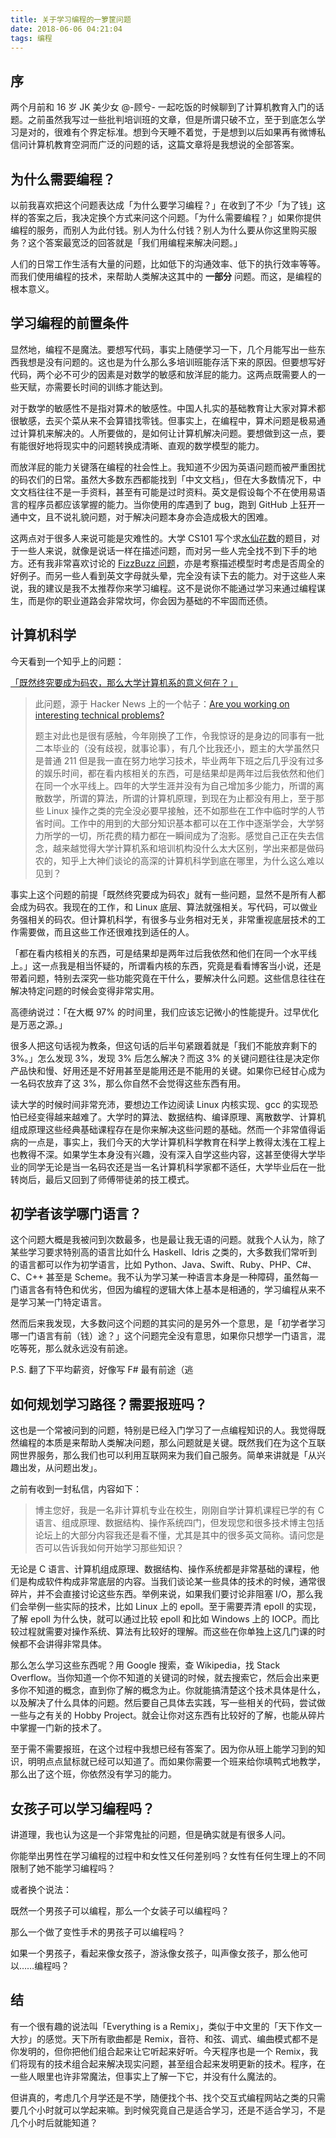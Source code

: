 ```yaml
---
title: 关于学习编程的一箩筐问题
date: 2018-06-06 04:21:04
tags: 编程
---
```


## 序

两个月前和 16 岁 JK 美少女 @-顾兮- 一起吃饭的时候聊到了计算机教育入门的话题。之前虽然我写过一些批判培训班的文章，但是所谓只破不立，至于到底怎么学习是对的，很难有个界定标准。想到今天睡不着觉，于是想到以后如果再有微博私信问计算机教育空洞而广泛的问题的话，这篇文章将是我想说的全部答案。

## 为什么需要编程？

以前我喜欢把这个问题表达成「为什么要学习编程？」在收到了不少「为了钱」这样的答案之后，我决定换个方式来问这个问题。「为什么需要编程？」如果你提供编程的服务，而别人为此付钱。别人为什么付钱？别人为什么要从你这里购买服务？这个答案最宽泛的回答就是「我们用编程来解决问题。」

人们的日常工作生活有大量的问题，比如低下的沟通效率、低下的执行效率等等。而我们使用编程的技术，来帮助人类解决这其中的 **一部分** 问题。而这，是编程的根本意义。

## 学习编程的前置条件

显然地，编程不是魔法。要想写代码，事实上随便学习一下，几个月能写出一些东西我想是没有问题的。这也是为什么那么多培训班能存活下来的原因。但要想写好代码，两个必不可少的因素是对数学的敏感和放洋屁的能力。这两点既需要人的一些天赋，亦需要长时间的训练才能达到。

对于数学的敏感性不是指对算术的敏感性。中国人扎实的基础教育让大家对算术都很敏感，去买个菜从来不会算错找零钱。但事实上，在编程中，算术问题是极易通过计算机来解决的。人所要做的，是如何让计算机解决问题。要想做到这一点，要有能很好地将现实中的问题转换成清晰、直观的数学模型的能力。

而放洋屁的能力关键落在编程的社会性上。我知道不少因为英语问题而被严重困扰的码农们的日常。虽然大多数东西都能找到「中文文档」，但在大多数情况下，中文文档往往不是一手资料，甚至有可能是过时资料。英文是假设每个不在使用易语言的程序员都应该掌握的能力。当你使用的库遇到了 bug，跑到 GitHub 上狂开一通中文，且不说礼貌问题，对于解决问题本身亦会造成极大的困难。

这两点对于很多人来说可能是灾难性的。大学 CS101 写个求[水仙花数](https://en.wikipedia.org/wiki/Narcissistic_number)的题目，对于一些人来说，就像是说话一样在描述问题，而对另一些人完全找不到下手的地方。还有我非常喜欢讨论的 [FizzBuzz 问题](https://en.wikipedia.org/wiki/Fizz_buzz)，亦是考察描述模型时考虑是否周全的好例子。而另一些人看到英文字母就头晕，完全没有读下去的能力。对于这些人来说，我的建议是我不太推荐你来学习编程。这不是说你不能通过学习来通过编程谋生，而是你的职业道路会非常坎坷，你会因为基础的不牢固而还债。

## 计算机科学

今天看到一个知乎上的问题：

[「既然终究要成为码农，那么大学计算机系的意义何在？」](https://www.zhihu.com/question/279911002/)

> 此问题，源于 Hacker News 上的一个帖子：[Are you working on interesting technical problems?](https://link.zhihu.com/?target=https%3A//news.ycombinator.com/item%3Fid%3D17235832)
>
> 题主对此也是很有感触，今年刚换了工作，令我惊讶的是身边的同事有一批二本毕业的（没有歧视，就事论事），有几个比我还小，题主的大学虽然只是普通 211 但是我一直在努力地学习技术，毕业两年下班之后几乎没有过多的娱乐时间，都在看内核相关的东西，可是结果却是两年过后我依然和他们在同一个水平线上。四年的大学生涯并没有为自己增加多少能力，所谓的离散数学，所谓的算法，所谓的计算机原理，到现在为止都没有用上，至于那些 Linux 操作之类的完全没必要早接触，还不如那些在工作中临时学的人节省时间。工作中的用到的大部分知识基本都可以在工作中逐渐学会，大学努力所学的一切，所花费的精力都在一瞬间成为了泡影。感觉自己正在失去信念，越来越觉得大学计算机系和培训机构没什么太大区别，学出来都是做码农的，知乎上大神们谈论的高深的计算机科学到底在哪里，为什么这么难以见到？

事实上这个问题的前提「既然终究要成为码农」就有一些问题，显然不是所有人都会成为码农。我现在的工作，和 Linux 底层、算法就强相关。写代码，可以做业务强相关的码农。但计算机科学，有很多与业务相对无关，非常重视底层技术的工作需要做，而且这些工作还很难找到适任的人。

「都在看内核相关的东西，可是结果却是两年过后我依然和他们在同一个水平线上。」这一点我是相当怀疑的，所谓看内核的东西，究竟是看看博客当小说，还是带着问题，特别去深究一些功能究竟在干什么，要解决什么问题。这些信息往往在解决特定问题的时候会变得非常实用。

高德纳说过：「在大概 97% 的时间里，我们应该忘记微小的性能提升。过早优化是万恶之源。」

很多人把这句话视为教条，但这句话的后半句紧跟着就是「我们不能放弃剩下的 3%。」怎么发现 3%，发现 3% 后怎么解决？而这 3% 的关键问题往往是决定你产品快和慢、好用还是不好用甚至是能用还是不能用的关键。如果你已经甘心成为一名码农放弃了这 3%，那么你自然不会觉得这些东西有用。

读大学的时候时间非常充沛，要想边工作边阅读 Linux 内核实现、gcc 的实现恐怕已经变得越来越难了。大学时的算法、数据结构、编译原理、离散数学、计算机组成原理这些经典基础课程存在是你来解决这些问题的基础。然而一个非常值得诟病的一点是，事实上，我们今天的大学计算机科学教育在科学上教得太浅在工程上也教得不深。如果学生本身没有兴趣，没有深入自学这些内容，这甚至使得大学毕业的同学无论是当一名码农还是当一名计算机科学家都不适任，大学毕业后在一批转岗后，最后又回到了师傅带徒弟的技工模式。

## 初学者该学哪门语言？

这个问题大概是我被问到次数最多，也是最让我无语的问题。就我个人认为，除了某些学习要求特别高的语言比如什么 Haskell、Idris 之类的，大多数我们常听到的语言都可以作为初学语言，比如 Python、Java、Swift、Ruby、PHP、C#、C、C++ 甚至是 Scheme。我不认为学习某一种语言本身是一种障碍，虽然每一门语言各有特色和优劣，但因为编程的逻辑大体上基本是相通的，学习编程从来不是学习某一门特定语言。

然而后来我发现，大多数问这个问题的其实问的是另外一个意思，是「初学者学习哪一门语言有前（钱）途？」这个问题完全没有意思，如果你只想学一门语言，混吃等死，那么就永远没有前途。

P.S. 翻了下平均薪资，好像写 F# 最有前途（逃

## 如何规划学习路径？需要报班吗？

这也是一个常被问到的问题，特别是已经入门学习了一点编程知识的人。我觉得既然编程的本质是来帮助人类解决问题，那么问题就是关键。既然我们在为这个互联网世界服务，那么我们也可以利用互联网来为我们自己服务。简单来讲就是「从兴趣出发，从问题出发」。

之前有收到一封私信，内容如下：

> 博主您好，我是一名非计算机专业在校生，刚刚自学计算机课程已学的有 C 语言、组成原理、数据结构、操作系统四门，但发现您和很多技术博主包括论坛上的大部分内容我还是看不懂，尤其是其中的很多英文简称。请问您是否可以告诉我如何开始学习那些知识？

无论是 C 语言、计算机组成原理、数据结构、操作系统都是非常基础的课程，他们是构成软件构成非常底层的内容。当我们谈论某一些具体的技术的时候，通常很碎片，并不会直接讨论这些东西。举例来说，如果我们要讨论非阻塞 I/O，那么我们会举例一些实际的技术，比如 Linux 上的 epoll。至于需要弄清 epoll 的实现，了解 epoll 为什么快，就可以通过比较 epoll 和比如 Windows 上的 IOCP。而比较过程就需要对操作系统、算法有比较好的理解。而这些在你单独上这几门课的时候都不会讲得非常具体。

那么怎么学习这些东西呢？用 Google 搜索，查 Wikipedia，找 Stack Overflow。当你知道一个你不知道的关键词的时候，就去搜索它，然后会出来更多你不知道的概念，直到你了解的概念为止。你就能搞清楚这个技术具体是什么，以及解决了什么具体的问题。然后要自己具体去实践，写一些相关的代码，尝试做一些与之有关的 Hobby Project。就会让你对这东西有比较好的了解，也能从碎片中掌握一门新的技术了。

至于需不需要报班，在这个过程中我想已经有答案了。因为你从班上能学习到的知识，明明点点鼠标就已经可以知道了。而如果你需要一个班来给你填鸭式地教学，那么出了这个班，你依然没有学习的能力。

## 女孩子可以学习编程吗？

讲道理，我也认为这是一个非常鬼扯的问题，但是确实就是有很多人问。

你能举出男性在学习编程的过程中和女性又任何差别吗？女性有任何生理上的不同限制了她不能学习编程吗？

或者换个说法：

既然一个男孩子可以编程，那么一个女装子可以编程吗？

那么一个做了变性手术的男孩子可以编程吗？

如果一个男孩子，看起来像女孩子，游泳像女孩子，叫声像女孩子，那么他可以……编程吗？

## 结

有一个很有趣的说法叫「Everything is a Remix」，类似于中文里的「天下作文一大抄」的感觉。天下所有歌曲都是 Remix，音符、和弦、调式、编曲模式都不是你发明的，但你把他们组合起来让它听起来好听。今天程序也是一个 Remix，我们将现有的技术组合起来解决现实问题，甚至组合起来发明更新的技术。程序，在一些人眼里也许非常魔法，但事实上了解一下它，并没有什么魔法的。

但讲真的，考虑几个月学还是不学，随便找个书、找个交互式编程网站之类的只需要几个小时就可以学起来嘛。到时候究竟自己是适合学习，还是不适合学习，不是几个小时后就能知道？
